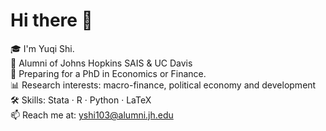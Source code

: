 # Hi there 👋

🎓 I'm Yuqi Shi.  
🏫 Alumni of Johns Hopkins SAIS & UC Davis  
📘 Preparing for a PhD in Economics or Finance.  
📊 Research interests: macro-finance, political economy and development  
🛠️ Skills: Stata · R · Python · LaTeX  
📫 Reach me at: yshi103@alumni.jh.edu


